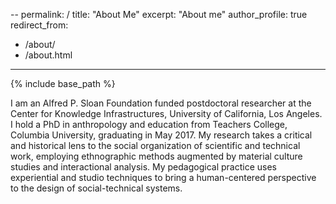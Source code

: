 --
permalink: /
title: "About Me"
excerpt: "About me"
author_profile: true
redirect_from:
  - /about/
  - /about.html
---

{% include base_path %}

I am an Alfred P. Sloan Foundation funded postdoctoral researcher at the Center for Knowledge Infrastructures, University of California, Los Angeles. I hold a PhD in anthropology and education from Teachers College, Columbia University, graduating in May 2017. My research takes a critical and historical lens to the social organization of scientific and technical work, employing ethnographic methods augmented by material culture studies and interactional analysis. My pedagogical practice uses experiential and studio techniques to bring a human-centered perspective to the design of social-technical systems.
